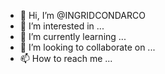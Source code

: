 - 👋 Hi, I’m @INGRIDCONDARCO
- 👀 I’m interested in ...
- 🌱 I’m currently learning ...
- 💞️ I’m looking to collaborate on ...
- 📫 How to reach me ...

<!---
INGRIDCONDARCO/INGRIDCONDARCO is a ✨ special ✨ repository because its `README.md` (this file) appears on your GitHub profile.
You can click the Preview link to take a look at your changes.
--->
